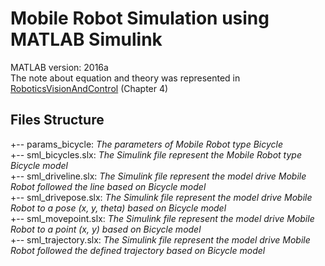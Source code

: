 # Mobile Robot Simulation using MATLAB Simulink
MATLAB version: 2016a <br>
The note about equation and theory was represented in [RoboticsVisionAndControl](https://github.com/DuyNamUET/RoboticsVisionAndControl) (Chapter 4)

## Files Structure
+-- params_bicycle: *The parameters of Mobile Robot type Bicycle* <br>
+-- sml_bicycles.slx: *The Simulink file represent the Mobile Robot type Bicycle model* <br>
+-- sml_driveline.slx: *The Simulink file represent the model drive Mobile Robot followed the line based on Bicycle model* <br>
+-- sml_drivepose.slx: *The Simulink file represent the model drive Mobile Robot to a pose (x, y, theta) based on Bicycle model* <br>
+-- sml_movepoint.slx: *The Simulink file represent the model drive Mobile Robot to a point (x, y) based on Bicycle model* <br>
+-- sml_trajectory.slx: *The Simulink file represent the model drive Mobile Robot followed the defined trajectory based on Bicycle model* <br>
